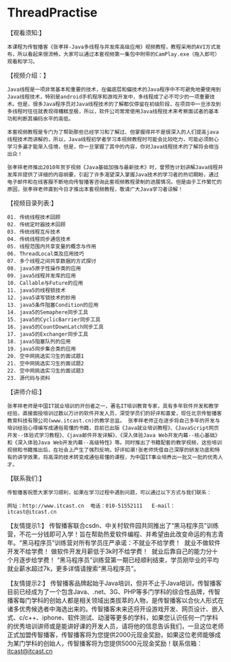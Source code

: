 # ThreadPractise
【观看须知:】

    本课程为传智播客《张孝祥-Java多线程与并发库高级应用》视频教程，教程采用的AVI方式发布，所以看起来很流畅，大家可以通过本套视频第一集包中附带的CamPlay.exe（拖入即可）观看和学习。


【视频介绍：】

    Java线程是一项非常基本和重要的技术，在偏底层和偏技术的Java程序中不可避免地要使用到Java线程技术，特别是android手机程序和游戏开发中，多线程成了必不可少的一项重要技术。但是，很多Java程序员对Java线程技术的了解都仅停留在初级阶段，在项目中一旦涉及到多线程时往往就表现得糟糕至极，所以，软件公司常常使用Java线程技术来考察面试者的基本功和判断其编码水平的高低。
    
    本套视频教程是专门为了帮助那些已经学习和了解过、但掌握得并不是很深入的人们提高java线程技术而讲解的，所以，Java线程初学者学习本视频教程时可能会比较吃力，可能必须耐心学习多遍才能渐入佳境，但是，你一旦掌握了其中的内容，你对Java线程技术的了解将会相当出众！
    
    张孝祥老师推出2010年贺岁视频《Java基础加强与最新技术》时，曾预告计划讲解Java线程并发库并提供了详细的内容纲要，引起了许多渴望深入掌握Java技术的学习者的热切期盼，通过电子邮件和在线客服不断地向传智播客咨询此套视频教程录制的进展情况。但是由于工作繁忙的原因，张孝祥老师直到今日才推出本套视频教程，敬请广大Java学习者谅解！


【视频目录列表:】
​    

    01. 传统线程技术回顾
    02. 传统定时器技术回顾
    03. 传统线程互斥技术
    04. 传统线程同步通信技术
    05. 线程范围内共享变量的概念与作用
    06. ThreadLocal类及应用技巧
    07. 多个线程之间共享数据的方式探讨
    08. java5原子性操作类的应用
    09. java5线程并发库的应用
    10. Callable与Future的应用
    11. java5的线程锁技术
    12. java5读写锁技术的妙用
    13. java5条件阻塞Condition的应用
    14. java5的Semaphere同步工具
    15. java5的CyclicBarrier同步工具
    16. java5的CountDownLatch同步工具
    17. java5的Exchanger同步工具
    18. java5阻塞队列的应用
    19. java5同步集合类的应用
    20. 空中网挑选实习生的面试题1 
    21. 空中网挑选实习生的面试题2 
    22. 空中网挑选实习生的面试题3 
    23. 源代码与资料


【讲师介绍:】

    张孝祥老师是中国IT就业培训的开创者之一，著名IT培训教育专家，具有多年软件开发和教学经验，直接面授培训过数以万计的软件开发人员，深受学员们的好评和喜爱，现任北京传智播客教育科技有限公司(www.itcast.cn)的教学总监。 张孝祥老师正在逐步将自己多年的开发与培训经验心得编写成通俗易懂的书籍，目前已出版《Java就业培训教程》、《JavaScript网页开发--体验式学习教程》、《java邮件开发详解》、《深入体验Java Web开发内幕--核心基础》和《深入体验Java Web开发内幕--高级特性》等。同时推出了书籍配套的教学视频，这些培训视频和书籍推出后，在社会上产生了强烈反响，好评如潮!张老师凭借自己深厚的研发功底和特有的讲学效果，将高深的技术转变成通俗易懂的课程，为中国IT事业培养出一批又一批的优秀人才。


【联系我们:】

    传智播客祝愿大家学习顺利，如果在学习过程中遇到问题，可以通过以下方式与我们联系：
    
    网址：http://www.itcast.cn  电话：010-51552111   E-mail：itcast@itcast.cn


【友情提示1:】
​    传智播客联合csdn、中关村软件园共同推出了“黑马程序员”训练营，不花一分钱即可入学！旨在帮助热爱软件编程、并希望由此改变命运的有志青年。“黑马程序员”训练营对所有学员庄严承诺：
​	不就业不给学费！
​	就业不做软件开发不给学费！
​	做软件开发月薪低于3k时不给学费！
​	就业后靠自己的能力分十个月逐步给学费！
“黑马程序员”训练营第一期已经顺利结束，学员刚毕业的平均就业薪水超过7k，更多详情请搜索“黑马程序员”。

【友情提示2:】
​    传智播客品牌起始于Java培训，但并不止于Java培训，传智播客目前已经成为了一个包含Java、.net、3G、PHP等多门学科的综合性品牌，传智播客每门学科的创始人都是相关领域出类拔萃的人物，是传智播客以合伙人形式在诸多优秀候选者中海选出来的。传智播客未来还将开设游戏开发、网页设计、嵌入式、c/c++、iphone、软件测试、动漫等更多的学科，如果您认识任何一门学科的优秀培训讲师或是能讲好课的开发人员，请将他的信息告诉我们，一旦这位老师正式加盟传智播客，传智播客将为您提供2000元现金奖励，如果这位老师能够成为某门学科的创始人，传智播客将为您提供5000元现金奖励！联系信箱：itcast@itcast.cn